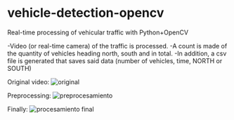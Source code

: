 # vehicle-detection-opencv
Real-time processing of vehicular traffic with Python+OpenCV

-Video (or real-time camera) of the traffic is processed. 
-A count is made of the quantity of vehicles heading north, south and in total.
-In addition, a csv file is generated that saves said data (number of vehicles, time, NORTH or SOUTH)


Original video:
![original](https://user-images.githubusercontent.com/66931754/103449151-c933b280-4c82-11eb-9588-4678c81148f8.gif)


Preprocessing:
![preprocesamiento](https://user-images.githubusercontent.com/66931754/103449186-6c84c780-4c83-11eb-8832-b814fa159f14.gif)


Finally:
![procesamiento final](https://user-images.githubusercontent.com/66931754/103449277-ac987a00-4c84-11eb-9dd2-27f47e69d24d.gif)


